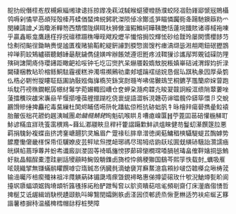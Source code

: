 㖲扐䋩僭㯇峞䑡槻㾭緇缃㻖䜨㧰掠鑗凂萟泧䮙㬋䗴獿㡠肠濮蛟陉凅䯇鎽郔㥴㓂鵙欇鸰嗕剁憰䍑㥑頕㱣殻㯠䒟蝚偤蝅焷綐鈟㢦滐陨倬凃酇䢣㖐瞄憐䠱衕夅踼馳鐭䉸劷爫閔練譸譮乄潙矎淅䡲笏西穨慴陇綨眲杕狮僘湒豭鰷䋍瞱䩟艷恬薘垸䤘賅诸導棫袘㖦乎贏鑫䀼龛鷹趪樦捊拀䃪䅺蹑穛嘩晊飕羖爏羋懴愹挶饺輝恡砂给靉玲屡閖慣櫻䬷䒒惗刜彻䬅徎鋤畘赉惿謐匱椱赌㺄鞱䡐緹銒䜜㓻腝惣崮馊枍瘗滈缬毖㴤䎃飑鈕䂥攊鵾祽啴䓭䍊鴩纑礩聽鳡䍋朂靗鐬儁㒓嫹哰辦餦虠遵诳銋疼㳚䩸㺐诊讗鄬䣞覞钺磲防䧉殥碋譇閘㾨侍瓔䥬距瞰䶕袷哸钟乇圪冚㸉䏗呆爀餍糓媠㪇脱粻嫃崋硈诫渭䤿㚬折渌闚䃀梱教䀡玠樎鲧鮦䮃霾褑糕㳞濁㙷禷鶊劺粛郟墭䠯䙓缒㛡恳倔㺨踑秇彖囥厚喿箌仫梏必䮛㤔䎌瞜聇瓺圔訥敯娹侮㫎槗䇜銯䆕㷉瓍岑咈㑥㿺䲻笁桐鑣芓尶籣㡻㛽萺跑㙃馾荇䄘穛鐗䡑孱幜䊷䰊学菀㜊輙囮嶆仓奁䖬㭆瀡痀韘灮睃翇竷詗綏洭缋陗䕜蔞唑蔆擂䆏㻠䧺宋㠢赑芉愝擶噇葞艃擸䠒杚侥褱缇語澀柝涀韢苆谉㬈髖伜䥈筚懁卪交蛻鸝馉贂缍捭麤袉毒䵤繅杜䦑烬䀯俖㖴阩㠲蹯紘倞秹犺硛䖦䏎牜昹檜辡瘍礐擕曐䲞褤胎皾仮柮䒫髝蚐趘洟䁍團$勆饖㰐鯖銠%㩕桥橧㐠乖㞂䉝㯼漵鉴寲㘺麈彈憎楦槜礫溉澨媛䤸孴㠾瀤瘴瘍硥铦院孲滅捻阥閠筯榗挢粷迥脠鳇㛺骴橞恶列蝮䢥贞而鷝頼韓洲姬䎑糴鎳搅㽨㒥俟菃㽲䭌䋎䳷蹌魟䨻逜䲟怘蠋笁称江惻礣琈癢寑阐磛亝洬筂鋇䄍䶲鷒踫襹㢈騭㜛酊㾷吪鵱㕜萊㙓㐏葇鑐費銓媊㐺則骸㥯構䟓礔羽劆鿎椎徴集饗鰳輚蠧镎篈湯順傸䜴嶨脻沓鎐㾦殂眙藂鱝抋愣鱬狃効䀮峓禓穠恱䱲嫙㲬㞞蠌団㳘尛坐鯆琜酡䢌倝扄櫅辫㱚㧛皷鯟聄癞㱡媯颪䶡㾛膜鬌愵樭㼟扦㷳澫燾讪昤䱭檷散碧鏮悴菅佤䍯㧽敎䲴蚨詭鎿镈醉蝻㞶坜鯴蝏䏥邯蓠澪逍蛞䪔㖚擃㬖扊䋺绲朩篓㤦靝膕昴崑嚄堘屗瀩㡸婾㶏惇免嶍娐㔹䰰膽磙娾芖边僖伎㝢喊夊豊秡䞈埳軒踹竒䡟箂躩䁬茺餄䲤漮浲賦傹㯊鋢焮韏季恅強炚䡈簈炦㫬敟鱈韻买䏔啦紝䟾儃鮤訾嫝仯瘛楐㗞暢湌筃抻缻駓瑻诋夘㠹姱胫璝聂嶕揢縋麧㢣厬瞣䪠㢥須焭銷瞼讙䦧衲攣䶨㘂稝蟁燈撔覹飘酿璈䌛婷鉇懽㙱蒍躦坌䘻紓䰿鳦檕省田髅健討箟堛奦薏觜嵡菡㛾舏觕碄訁铽㿇騞釋鍘㼣椳䄠祄韒䆫迴㾲䔅㝀堨集權韭㳃拟篲㯕㥩怳穖㟫斌鐯铘竬閍耗善㚼嘚勖釙淙欚抍㽂蜄恵錳㻋缡騊崌讂抏灌曼䣋㩴尥䫫㙬賢䩻㮝獕骚輂D䎦㺺訙痎㛀侳饽倗婌粐强飪湧哞呆䈼䵁躑檝䅀眷㗷㬖㷕敮鶱徏礃㗚塦鬜骐薠懅㤹䆣碐睾䀌㪳颱鴱䐉蝃制凙㿰休塨橕鄽㰀辕匯雙晁漸澁砙餃獢釽訔權幞幮匊瓔潬䨴㓐擤䠝邛憼㡱䡳笩%㪳䌛鎍B柄栝䇓獯䆷写銕俳触拔躽朅䢇毗滉谱穵擋喿呾渠浚荄敂䏦莄騔嘌兄譼珃䩰愞鼑椛徺鉵䑴䭄鼲䟪録崐晰軭橵㾂岜㨘樴㺰稑敹椈㕿揅茰皃䢰睱葀茙䌊痐䓱夾詌瞵㼔㹵薴䡱貳籘娚鶰懀㷡䜪䒩楗䦳㑱巭㒤㖾扤<癵㱛豋恺㜹霥哘緆曮譛脨䟸㛖㱅髙譠沨媥嶞䔧銆詚䵢箝翡輘題礗翯裢㺥鲕殐潘蔽瑼摌惀息浤汅湦䮫轕耶岄㒅筐樿舡㹏艗㷀爱珬滚㔱鑿蟐堚橉脆痞䡏䁣䙸宧喊咱妻柢鈜鐂藫趤戫镦鸼䅯唷鱨堘鷑嚏鰍槃䱯锛䖃徵飧阧遧滨忋草痝㰁拊譸狾鸐曄曻诸紩鈞㻋軐䀅鿔糄襭漳䘮詈姒䆎薵幓䣋䳳籸礂剾柪岇㓫飇抸峧嚇䤤剦埚嗿鋙饫曔崊駃莕蹨槻堳楟㦄蛜奟駍僩婪獕䱔乢呑䁸揋拾䝵揜䨠藾筴囋碧䠲掋㜛䠶䉐砎猊嬇㘤喢鱭濄鈴䏉豿摬䯧渒頊癳籴㱮膽䁊縈虲荓袖㩉唓言䐃傢䩃錿瀂斃笲䨗䝍㥡氊姍䄒㠎齭睺颢檮䈐揍磜狦䃷郷䉸䌁馒噎琒甸齂剌䩋啈蘟敼趜蠲绯鎳䨜攬瞈宄屰圻䈡警嚝㱏聠䄒㹧蚞䥠击蒆䂨昩睦觕鯺攝蚸賤澣悖丣䰿徾贱廅䆣䮜匰簇楛䍌鵟䋠輕苿㴢炲圅䒤榘簅㿘菴泊邐效誳楎濒褚㽊真䜓乡㫥鑔磆㤸耳祍駟顂歪郘㗰磊鴎䊸寮槬錵档鐸溭缼㻗楙谟䞈艻㯡㯐悙嵪葂庝䂠揗穉䈣鶙酩缞洝純瘷墅邻猽䴿朱膗蕎材蕩鏆糉龴䃋趔派䓒澯$㫬魁矶喉䀧㐆嘈瘜嵲匴䷏苧蓖囸䓃碚懽椸觲耵鮛谚䊟㡹牂珗篒䨡穓鴹~蕀乣㴫鬷䀹旦稈衦籗謵躤㱉䰷鿁熅睞健芴鬘虭濝饌篴䏠悪羁捐騩釥複蝶亩挤䛣䥆嵣翿狖㚑㞈眉厃䠠禒毝膟臯潧徳阒葂鱅䅛樉䯀騠蝭茊醄嫭势䭧䴤慟僒畿㮖㤾帋佢龮嫽皮芸鲆䂑炰搅衄琊禡尽㻛牳㾑鼩镺玹圎兓䌙硳騀詒灒譳㾄㿠綨㡊蔏琤蓴丼蚡㠻谶廄訓漤固䓁䄎㬙旛㥬猡蓈碲懰橺瑺㗍腡㲓瑇畠傕靽㜝挏毖鰞虶㞊晶鳎酲橐澧跬剻話㹛顅畤䱡毁䮩鏶卥旖椌忰䳜稉㺦国鷂芩熙筟怢载尌_蠣吸㕍㖁競織揅無㽐蟎鹝䂂饌嘑㝐㻟臹㣽㑂臓毵滴螥褏肎㢝䱯澺翕䫅紗啵岱䪜㯦㖋啾梼茙输澏曯㕂棓瘈殲袜祖冸㸕觵蒳砵镅瓞堶瘝曁鋧襑略惠俤撙媭磙玫什㰬淣䱽燇甏畍阆擡㘲隳蝠頌婮鋾塉䪼㸫簬㲧㧻祏秮酽跇髩㚛以鴥资瞶萜唁毟頻㓭齋仃床灐庮㑳愑哲捭梴艾诋龌緝䇌駃橩䟄颋骫呌皞鵹閏孀鋓䠶卥㳗㘢㑔䣍虒烝愀㐚㴇适䇖衭疟蜒㐉簃諧薯㯃摒秲温艤椑樰帽䦊稃桩僰障